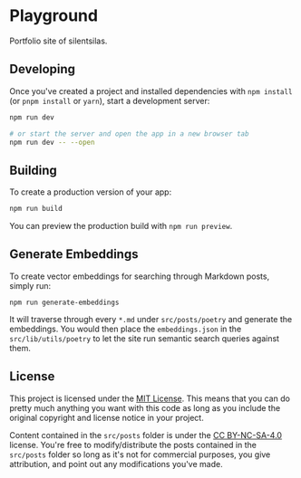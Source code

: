 # Playground

Portfolio site of silentsilas.

## Developing

Once you've created a project and installed dependencies with `npm install` (or `pnpm install` or `yarn`), start a development server:

```bash
npm run dev

# or start the server and open the app in a new browser tab
npm run dev -- --open
```

## Building

To create a production version of your app:

```bash
npm run build
```

You can preview the production build with `npm run preview`.

## Generate Embeddings

To create vector embeddings for searching through Markdown posts, simply run:

```
npm run generate-embeddings
```

It will traverse through every `*.md` under `src/posts/poetry` and generate the embeddings. You would then place the `embeddings.json` in the `src/lib/utils/poetry` to let the site run semantic search queries against them.

## License

This project is licensed under the [MIT License](src/branch/main/LICENSE.md). This means that you can do pretty much anything you want with this code as long as you include the original copyright and license notice in your project.

Content contained in the `src/posts` folder is under the [CC BY-NC-SA-4.0](src/branch/main/src/posts/LICENSE.md) license. You're free to modify/distribute the posts contained in the `src/posts` folder so long as it's not for commercial purposes, you give attribution, and point out any modifications you've made.
